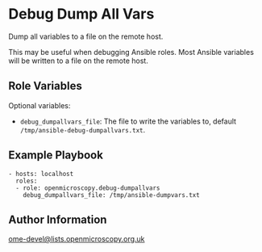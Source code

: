 Debug Dump All Vars
===================

Dump all variables to a file on the remote host.

This may be useful when debugging Ansible roles. Most Ansible variables will be written to a file on the remote host.


Role Variables
--------------

Optional variables:

- `debug_dumpallvars_file`: The file to write the variables to, default `/tmp/ansible-debug-dumpallvars.txt`.


Example Playbook
----------------

    - hosts: localhost
      roles:
      - role: openmicroscopy.debug-dumpallvars
        debug_dumpallvars_file: /tmp/ansible-dumpvars.txt


Author Information
------------------

ome-devel@lists.openmicroscopy.org.uk
